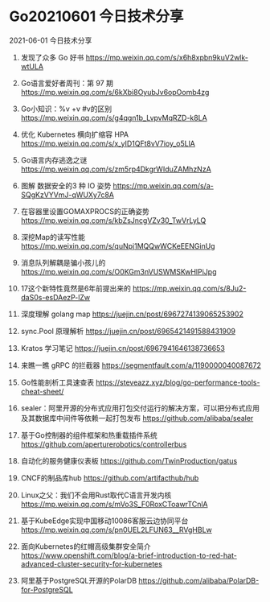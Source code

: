 # Go20210601 今日技术分享



2021-06-01 今日技术分享

1. 发现了众多 Go 好书
https://mp.weixin.qq.com/s/x6h8xpbn9kuV2wlk-wtULA

2. Go语言爱好者周刊：第 97 期
https://mp.weixin.qq.com/s/6kXbi8OyubJv6opOomb4zg

3. Go小知识：%v +v #v的区别
https://mp.weixin.qq.com/s/g4qgn1b_LvpvMqRZD-k8LA

4. 优化 Kubernetes 横向扩缩容 HPA
https://mp.weixin.qq.com/s/x_yID1QFt8vV7ioy_o5LlA

5. Go语言内存逃逸之谜
https://mp.weixin.qq.com/s/zm5rp4DkgrWIduZAMhzNzA

6. 图解 数据安全的3 种 IO 姿势
https://mp.weixin.qq.com/s/a-SQgKzVYVmJ-qWUXy7c8A

7. 在容器里设置GOMAXPROCS的正确姿势
https://mp.weixin.qq.com/s/kbZsJncgVZv30_TwVrLyLQ

8. 深挖Map的读写性能
https://mp.weixin.qq.com/s/quNpj1MQQwWCKeEENGinUg

9. 消息队列解耦是骗小孩儿的
https://mp.weixin.qq.com/s/O0KGm3nVUSWMSKwHlPiJpg

10. 17这个新特性竟然是6年前提出来的
https://mp.weixin.qq.com/s/8Ju2-daS0s-esDAezP-lZw

11. 深度理解 golang map
https://juejin.cn/post/6967274139065253902

12. sync.Pool 原理解析
https://juejin.cn/post/6965421491588431909

13. Kratos 学习笔记
https://juejin.cn/post/6967941646138736653

14. 来瞧一瞧 gRPC 的拦截器
https://segmentfault.com/a/1190000040087672

15. Go性能剖析工具速查表
https://steveazz.xyz/blog/go-performance-tools-cheat-sheet/

16. sealer：阿里开源的分布式应用打包交付运行的解决方案，可以把分布式应用及其数据库中间件等依赖一起打包发布
https://github.com/alibaba/sealer

17. 基于Go控制器的组件框架和热重载插件系统
https://github.com/aperturerobotics/controllerbus

18. 自动化的服务健康仪表板
https://github.com/TwinProduction/gatus

19. CNCF的制品库hub
https://github.com/artifacthub/hub

20. Linux之父：我们不会用Rust取代C语言开发内核
https://mp.weixin.qq.com/s/mVo3S_F0RoxCToawrTCnlA

21. 基于KubeEdge实现中国移动10086客服云边协同平台
https://mp.weixin.qq.com/s/pn0UEL2LFUN63__RVgHBLw

22. 面向Kubernetes的红帽高级集群安全简介
https://www.openshift.com/blog/a-brief-introduction-to-red-hat-advanced-cluster-security-for-kubernetes

23. 阿里基于PostgreSQL开源的PolarDB
https://github.com/alibaba/PolarDB-for-PostgreSQL
